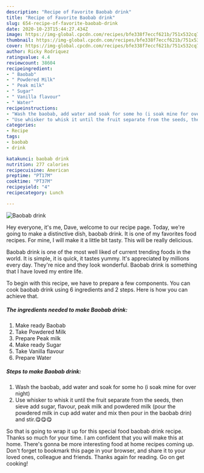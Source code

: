 ```yaml
---
description: "Recipe of Favorite Baobab drink"
title: "Recipe of Favorite Baobab drink"
slug: 654-recipe-of-favorite-baobab-drink
date: 2020-10-23T15:44:27.434Z
image: https://img-global.cpcdn.com/recipes/bfe338f7eccf621b/751x532cq70/baobab-drink-recipe-main-photo.jpg
thumbnail: https://img-global.cpcdn.com/recipes/bfe338f7eccf621b/751x532cq70/baobab-drink-recipe-main-photo.jpg
cover: https://img-global.cpcdn.com/recipes/bfe338f7eccf621b/751x532cq70/baobab-drink-recipe-main-photo.jpg
author: Ricky Rodriquez
ratingvalue: 4.4
reviewcount: 38604
recipeingredient:
- " Baobab"
- " Powdered Milk"
- " Peak milk"
- " Sugar"
- " Vanilla flavour"
- " Water"
recipeinstructions:
- "Wash the baobab, add water and soak for some ho (i soak mine for over night)"
- "Use whisker to whisk it until the fruit separate from the seeds, then sieve add sugar, flavour, peak milk and powdered milk (pour the powdered milk in cup add water and mix then pour in the baobab drin) and stir.😋😋😋"
categories:
- Recipe
tags:
- baobab
- drink

katakunci: baobab drink 
nutrition: 277 calories
recipecuisine: American
preptime: "PT17M"
cooktime: "PT37M"
recipeyield: "4"
recipecategory: Lunch

---
```



![Baobab drink](https://img-global.cpcdn.com/recipes/bfe338f7eccf621b/751x532cq70/baobab-drink-recipe-main-photo.jpg)

Hey everyone, it's me, Dave, welcome to our recipe page. Today, we're going to make a distinctive dish, baobab drink. It is one of my favorites food recipes. For mine, I will make it a little bit tasty. This will be really delicious.



Baobab drink is one of the most well liked of current trending foods in the world. It is simple, it is quick, it tastes yummy. It's appreciated by millions every day. They're nice and they look wonderful. Baobab drink is something that I have loved my entire life.


To begin with this recipe, we have to prepare a few components. You can cook baobab drink using 6 ingredients and 2 steps. Here is how you can achieve that.

<!--inarticleads1-->

##### The ingredients needed to make Baobab drink:

1. Make ready  Baobab
1. Take  Powdered Milk
1. Prepare  Peak milk
1. Make ready  Sugar
1. Take  Vanilla flavour
1. Prepare  Water




<!--inarticleads2-->

##### Steps to make Baobab drink:

1. Wash the baobab, add water and soak for some ho (i soak mine for over night)
1. Use whisker to whisk it until the fruit separate from the seeds, then sieve add sugar, flavour, peak milk and powdered milk (pour the powdered milk in cup add water and mix then pour in the baobab drin) and stir.😋😋😋




So that is going to wrap it up for this special food baobab drink recipe. Thanks so much for your time. I am confident that you will make this at home. There's gonna be more interesting food at home recipes coming up. Don't forget to bookmark this page in your browser, and share it to your loved ones, colleague and friends. Thanks again for reading. Go on get cooking!
